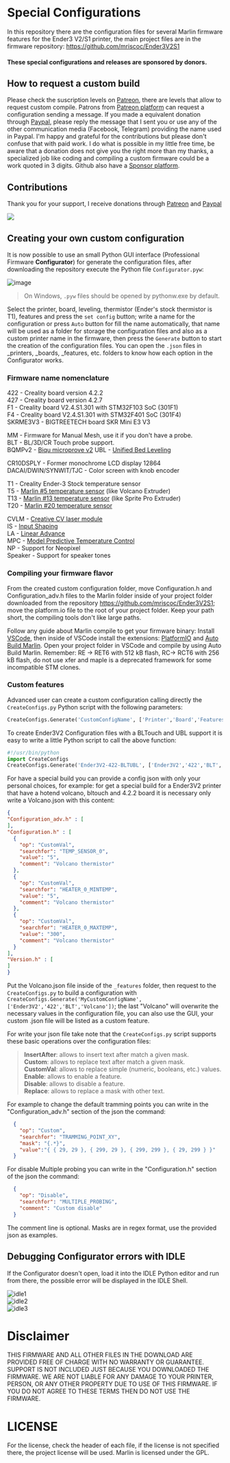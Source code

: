# Special Configurations
In this repository there are the configuration files for several Marlin firmware features for the Ender3 V2/S1 printer, the main
project files are in the firmware repository: https://github.com/mriscoc/Ender3V2S1

#### These special configurations and releases are sponsored by donors.

## How to request a custom build
Please check the suscription levels on [Patreon](https://www.patreon.com/mriscoc), there are levels that allow to request custom compile. Patrons from [Patreon platform](https://www.patreon.com/mriscoc) can request a configuration sending a message. If you made a equivalent donation through [Paypal](https://www.paypal.com/donate/?business=85SPAAR6UZEE8&currency_code=USD), please reply the message that I sent you or use any of the other communication media (Facebook, Telegram) providing the name used in Paypal. I'm happy and grateful for the contributions but please don't confuse that with paid work. I do what is possible in my little free time, be aware that a donation does not give you the right more than my thanks, a specialized job like coding and compiling a custom firmware could be a work quoted in 3 digits. Github also have a [Sponsor platform](https://github.com/sponsors/mriscoc).

## Contributions
Thank you for your support, I receive donations through [Patreon](https://www.patreon.com/mriscoc) and [Paypal](https://www.paypal.com/paypalme/mriscoc)   

[<img src="https://www.paypalobjects.com/en_US/i/btn/btn_donateCC_LG.gif">](https://www.paypal.com/donate?business=85SPAAR6UZEE8&currency_code=USD)

## Creating your own custom configuration
It is now possible to use an small Python GUI interface (Professional Firmware **Configurator**) for generate the configuration files,
after downloading the repository execute the Python file `Configurator.pyw`:

![image](https://github.com/mriscoc/Special_Configurations/raw/main/images/Configurator.png)

> On Windows, `.pyw` files should be opened by pythonw.exe by default.

Select the printer, board, leveling, thermistor (Ender's stock thermistor is T1), features and press the `set config` button; write a name for the configuration
or press `Auto` button for fill the name automatically, that name will be used as a folder for storage the configuration
files and also as a custom printer name in the firmware, then press the `Generate` button to start the creation of the configuration files. You can open the `.json`
files in _printers, _boards, _features, etc. folders to know how each option in the Configurator works.

### Firmware name nomenclature

422 - Creality board version 4.2.2  
427 - Creality board version 4.2.7  
F1 - Creality board V2.4.S1.301 with STM32F103 SoC (301F1)  
F4 - Creality board V2.4.S1.301 with STM32F401 SoC (301F4)     
SKRME3V3 - BIGTREETECH board SKR Mini E3 V3  

MM - Firmware for Manual Mesh, use it if you don't have a probe.  
BLT - BL/3D/CR Touch probe support.  
BQMPv2 - [Biqu microprove v2](https://biqu.equipment/collections/leveling-system/products/microprobe-v1-0-for-b1-printers-h2-extruders-ender-3)
UBL - [Unified Bed Leveling](https://marlinfw.org/docs/features/unified_bed_leveling.html)  

CR10DSPLY - Former monochrome LCD display 12864  
DACAI/DWIN/SYNWIT/TJC - Color screen with knob encoder  

T1 - Creality Ender-3 Stock temperature sensor  
T5 - [Marlin #5 temperature sensor](https://github.com/mriscoc/Special_Configurations/releases/tag/T5) (like Volcano Extruder)  
T13 - [Marlin #13 temperature sensor](https://github.com/mriscoc/Special_Configurations/releases/tag/T13) (like Sprite Pro Extruder)  
T20 - [Marlin #20 temperature sensor](https://github.com/mriscoc/Special_Configurations/releases/tag/T20)  

CVLM - [Creative CV laser module](https://github.com/mriscoc/Special_Configurations/releases/tag/CVLM)  
IS - [Input Shaping](https://github.com/mriscoc/Ender3V2S1/wiki/Input-Shaping-(IS))  
LA - [Linear Advance](https://github.com/mriscoc/Ender3V2S1/wiki/Linear-Advance-(LA))  
MPC - [Model Predictive Temperature Control](https://github.com/mriscoc/Ender3V2S1/wiki/Model-Predictive-Temperature-Control-(MPC))  
NP - Support for Neopixel  
Speaker - Support for speaker tones  

### Compiling your firmware flavor
From the created custom configuration folder, move Configuration.h and Configuration_adv.h files to the Marlin folder inside of your project folder downloaded from the repository https://github.com/mriscoc/Ender3V2S1; move the platform.io file to the root of your project folder.
Keep your path short, the compiling tools don't like large paths.

Follow any guide about Marlin compile to get your firmware binary: Install [VSCode](https://code.visualstudio.com/), then inside of VSCode install the extensions: [PlatformIO](https://platformio.org/install/ide?install=vscode) and [Auto Build Marlin](https://marlinfw.org/docs/basics/auto_build_marlin.html). Open your project folder in VSCode and compile by using Auto Build Marlin. Remember: RE -> RET6 with 512 kB flash, RC-> RCT6 with 256 kB flash, do not use xfer and maple is a deprecated framework for some incompatible STM clones.

### Custom features
Advanced user can create a custom configuration calling directly the `CreateConfigs.py` Python script with the following parameters:

```Python
CreateConfigs.Generate('CustomConfigName', ['Printer','Board','Features',...])
```
To create Ender3V2 Configuration files with a BLTouch and UBL support it is easy to write a little Python script to call the above function:

```Python
#!/usr/bin/python
import CreateConfigs
CreateConfigs.Generate('Ender3V2-422-BLTUBL', ['Ender3V2','422','BLT','UBL'])
```

For have a special build you can provide a config json with only your personal choices, for example: for get a
special build for a Ender3V2 printer that have a hotend volcano, bltouch and 4.2.2 board it is necessary only write a Volcano.json with this content:

```json
{
"Configuration_adv.h" : [
],
"Configuration.h" : [
  {
    "op": "CustomVal",
    "searchfor": "TEMP_SENSOR_0",
    "value": "5",
    "comment": "Volcano thermistor"
  },
  {
    "op": "CustomVal",
    "searchfor": "HEATER_0_MINTEMP",
    "value": "5",
    "comment": "Volcano thermistor"
  },
  {
    "op": "CustomVal",
    "searchfor": "HEATER_0_MAXTEMP",
    "value": "300",
    "comment": "Volcano thermistor"
  }
],
"Version.h" : [
]   
}
```

Put the Volcano.json file inside of the `_features` folder, then request to the `CreateConfigs.py` to build a configuration with `CreateConfigs.Generate('MyCustomConfigName', ['Ender3V2','422','BLT','Volcano'])`; the last "Volcano" will overwrite the necessary
values in the configuration file, you can also use the GUI, your custom .json file will be listed as a custom feature.

For write your json file take note that the `CreateConfigs.py` script supports these basic operations over the configuration files:

> **InsertAfter**: allows to insert text after match a given mask.  
> **Custom**: allows to replace text  after match a given mask.  
> **CustomVal**: allows to replace simple (numeric, booleans, etc.) values.  
> **Enable**: allows to enable a feature.  
> **Disable**: allows to disable a feature.  
> **Replace**: allows to replace a mask with other text.

For example to change the default tramming points you can write in the "Configuration_adv.h" section of the json the command:
```json
  {
    "op": "Custom",
    "searchfor": "TRAMMING_POINT_XY",
    "mask": "{.*}",
    "value":"{ { 29, 29 }, { 299, 29 }, { 299, 299 }, { 29, 299 } }"
  }
```

For disable Multiple probing you can write in the "Configuration.h" section of the json the command:
```json
  {
    "op": "Disable",
    "searchfor": "MULTIPLE_PROBING",
    "comment": "Custom disable"
  }
```
The comment line is optional. Masks are in regex format, use the provided json as examples.

## Debugging Configurator errors with IDLE
If the Configurator doesn't open, load it into the IDLE Python editor and run from there, the possible error will be displayed in the IDLE Shell.

![idle1](https://github.com/mriscoc/Special_Configurations/raw/main/images/idle_1.jpg)  
![idle2](https://github.com/mriscoc/Special_Configurations/raw/main/images/idle_2.jpg)  
![idle3](https://github.com/mriscoc/Special_Configurations/raw/main/images/idle_3.jpg)  

# Disclaimer
THIS FIRMWARE AND ALL OTHER FILES IN THE DOWNLOAD ARE PROVIDED FREE OF CHARGE WITH NO WARRANTY OR GUARANTEE. SUPPORT IS NOT INCLUDED JUST BECAUSE YOU DOWNLOADED THE FIRMWARE. WE ARE NOT LIABLE FOR ANY DAMAGE TO YOUR PRINTER, PERSON, OR ANY OTHER PROPERTY DUE TO USE OF THIS FIRMWARE. IF YOU DO NOT AGREE TO THESE TERMS THEN DO NOT USE THE FIRMWARE.

# LICENSE
For the license, check the header of each file, if the license is not specified there, the project license will be used. Marlin is licensed under the GPL.
